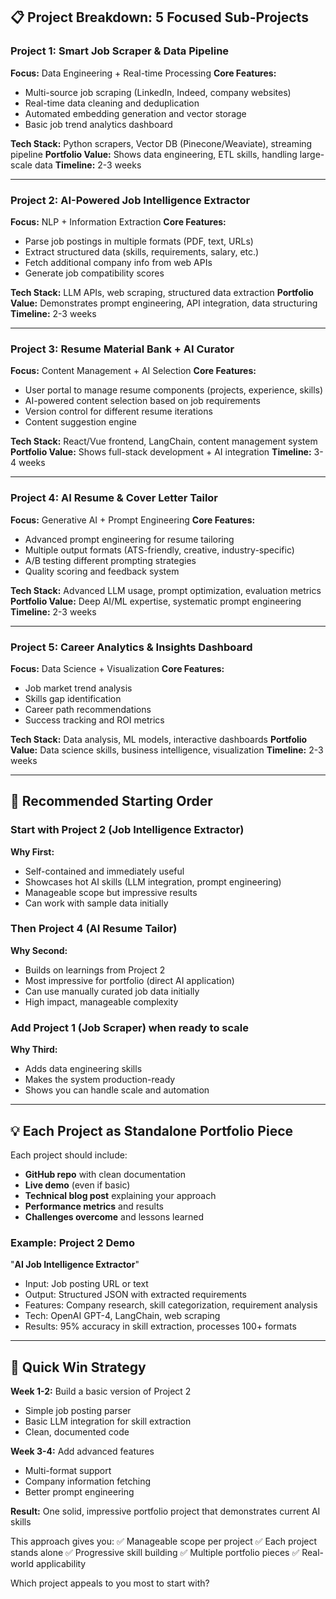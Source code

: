 ## **📋 Project Breakdown: 5 Focused Sub-Projects**

### **Project 1: Smart Job Scraper & Data Pipeline**
**Focus:** Data Engineering + Real-time Processing
**Core Features:**
- Multi-source job scraping (LinkedIn, Indeed, company websites)
- Real-time data cleaning and deduplication
- Automated embedding generation and vector storage
- Basic job trend analytics dashboard

**Tech Stack:** Python scrapers, Vector DB (Pinecone/Weaviate), streaming pipeline
**Portfolio Value:** Shows data engineering, ETL skills, handling large-scale data
**Timeline:** 2-3 weeks

---

### **Project 2: AI-Powered Job Intelligence Extractor**
**Focus:** NLP + Information Extraction
**Core Features:**
- Parse job postings in multiple formats (PDF, text, URLs)
- Extract structured data (skills, requirements, salary, etc.)
- Fetch additional company info from web APIs
- Generate job compatibility scores

**Tech Stack:** LLM APIs, web scraping, structured data extraction
**Portfolio Value:** Demonstrates prompt engineering, API integration, data structuring
**Timeline:** 2-3 weeks

---

### **Project 3: Resume Material Bank + AI Curator**
**Focus:** Content Management + AI Selection
**Core Features:**
- User portal to manage resume components (projects, experience, skills)
- AI-powered content selection based on job requirements
- Version control for different resume iterations
- Content suggestion engine

**Tech Stack:** React/Vue frontend, LangChain, content management system
**Portfolio Value:** Shows full-stack development + AI integration
**Timeline:** 3-4 weeks

---

### **Project 4: AI Resume & Cover Letter Tailor**
**Focus:** Generative AI + Prompt Engineering
**Core Features:**
- Advanced prompt engineering for resume tailoring
- Multiple output formats (ATS-friendly, creative, industry-specific)
- A/B testing different prompting strategies
- Quality scoring and feedback system

**Tech Stack:** Advanced LLM usage, prompt optimization, evaluation metrics
**Portfolio Value:** Deep AI/ML expertise, systematic prompt engineering
**Timeline:** 2-3 weeks

---

### **Project 5: Career Analytics & Insights Dashboard**
**Focus:** Data Science + Visualization
**Core Features:**
- Job market trend analysis
- Skills gap identification
- Career path recommendations
- Success tracking and ROI metrics

**Tech Stack:** Data analysis, ML models, interactive dashboards
**Portfolio Value:** Data science skills, business intelligence, visualization
**Timeline:** 2-3 weeks

---

## **🎯 Recommended Starting Order**

### **Start with Project 2** (Job Intelligence Extractor)
**Why First:**
- Self-contained and immediately useful
- Showcases hot AI skills (LLM integration, prompt engineering)
- Manageable scope but impressive results
- Can work with sample data initially

### **Then Project 4** (AI Resume Tailor)
**Why Second:**
- Builds on learnings from Project 2
- Most impressive for portfolio (direct AI application)
- Can use manually curated job data initially
- High impact, manageable complexity

### **Add Project 1** (Job Scraper) when ready to scale
**Why Third:**
- Adds data engineering skills
- Makes the system production-ready
- Shows you can handle scale and automation

---

## **💡 Each Project as Standalone Portfolio Piece**

Each project should include:
- **GitHub repo** with clean documentation
- **Live demo** (even if basic)
- **Technical blog post** explaining your approach
- **Performance metrics** and results
- **Challenges overcome** and lessons learned

### **Example: Project 2 Demo**
"**AI Job Intelligence Extractor**"
- Input: Job posting URL or text
- Output: Structured JSON with extracted requirements
- Features: Company research, skill categorization, requirement analysis
- Tech: OpenAI GPT-4, LangChain, web scraping
- Results: 95% accuracy in skill extraction, processes 100+ formats

---

## **🚀 Quick Win Strategy**

**Week 1-2:** Build a basic version of Project 2
- Simple job posting parser
- Basic LLM integration for skill extraction
- Clean, documented code

**Week 3-4:** Add advanced features
- Multi-format support
- Company information fetching
- Better prompt engineering

**Result:** One solid, impressive portfolio project that demonstrates current AI skills

This approach gives you:
✅ Manageable scope per project
✅ Each project stands alone
✅ Progressive skill building
✅ Multiple portfolio pieces
✅ Real-world applicability

Which project appeals to you most to start with?